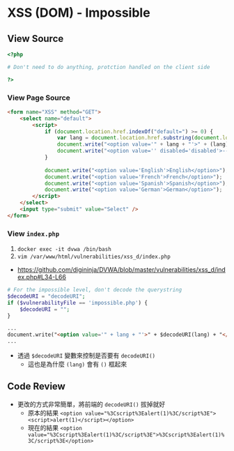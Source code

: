 # XSS (DOM) - Impossible

## View Source

```PHP
<?php

# Don't need to do anything, protction handled on the client side

?> 
```

### View Page Source

```HTML
<form name="XSS" method="GET">
    <select name="default">
        <script>
            if (document.location.href.indexOf("default=") >= 0) {
                var lang = document.location.href.substring(document.location.href.indexOf("default=")+8);
                document.write("<option value='" + lang + "'>" + (lang) + "</option>");
                document.write("<option value='' disabled='disabled'>----</option>");
            }
                
            document.write("<option value='English'>English</option>");
            document.write("<option value='French'>French</option>");
            document.write("<option value='Spanish'>Spanish</option>");
            document.write("<option value='German'>German</option>");
        </script>
    </select>
    <input type="submit" value="Select" />
</form>
```

### View `index.php`

1. `docker exec -it dvwa /bin/bash`
2. `vim /var/www/html/vulnerabilities/xss_d/index.php`
- https://github.com/digininja/DVWA/blob/master/vulnerabilities/xss_d/index.php#L34-L66

```PHP
# For the impossible level, don't decode the querystring
$decodeURI = "decodeURI";
if ($vulnerabilityFile == 'impossible.php') {
    $decodeURI = "";
}
```

```HTML
...
document.write("<option value='" + lang + "'>" + $decodeURI(lang) + "</option>");
...
```

- 透過 `$decodeURI` 變數來控制是否要有 `decodeURI()`
    - 這也是為什麼 `(lang)` 會有 `()` 框起來

## Code Review

- 更改的方式非常簡單，將前端的 `decodeURI()` 拔掉就好
    - 原本的結果 `<option value="%3Cscript%3Ealert(1)%3C/script%3E"><script>alert(1)</script></option>`
    - 現在的結果 `<option value="%3Cscript%3Ealert(1)%3C/script%3E">%3Cscript%3Ealert(1)%3C/script%3E</option>`